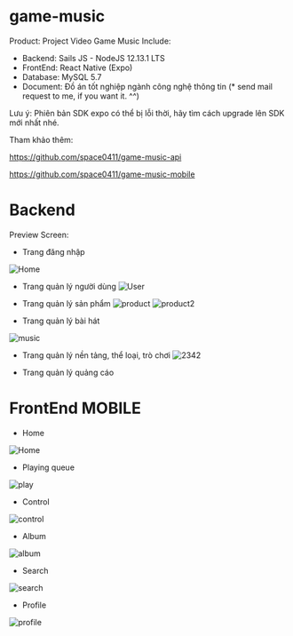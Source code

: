 # game-music
Product: Project Video Game Music
Include:
  - Backend: Sails JS - NodeJS 12.13.1 LTS
  - FrontEnd: React Native (Expo)
  - Database: MySQL 5.7
  - Document: Đồ án tốt nghiệp ngành công nghệ thông tin (* send mail request to me, if you want it. ^^)

Lưu ý: Phiên bản SDK expo có thể bị lỗi thời, hãy tìm cách upgrade lên SDK mới nhất nhé. 

Tham khảo thêm: 

https://github.com/space0411/game-music-api

https://github.com/space0411/game-music-mobile

# Backend
Preview Screen:
  - Trang đăng nhập

 ![Home](https://user-images.githubusercontent.com/14127132/137587510-12c61ea6-8b74-4e09-a1d7-a39140c432ff.png)

 - Trang quản lý người dùng
 ![User](https://user-images.githubusercontent.com/14127132/137587616-38e2f53b-f8f5-4e9f-b102-3e661ea5e33c.png)
 

- Trang quản lý sản phẩm
 ![product](https://user-images.githubusercontent.com/14127132/137587648-76a8e381-fbd0-48c0-982e-c117ce3c7576.png)
 ![product2](https://user-images.githubusercontent.com/14127132/137587701-504d7ba6-e1fc-47a4-a09a-4763d7bb7d1a.png)
- Trang quản lý bài hát

 ![music](https://user-images.githubusercontent.com/14127132/137587730-383e181e-10c7-40c3-aa01-9db46ed6100b.png)

- Trang quản lý nền tảng, thể loại, trò chơi
 ![2342](https://user-images.githubusercontent.com/14127132/137587750-9dfff252-f5c4-4f10-b5d4-6f28aa5c1bdd.png)

-	Trang quản lý quảng cáo

# FrontEnd MOBILE

- Home

![Home](https://user-images.githubusercontent.com/14127132/137588040-93b22c29-b2fb-4318-b0d2-3979d91cc726.png)

- Playing queue

![play](https://user-images.githubusercontent.com/14127132/137588043-474b91f4-0473-4330-8ca4-0ccad3ee0dfd.png)

- Control

![control](https://user-images.githubusercontent.com/14127132/137588048-2c31b762-8d3d-4c60-a6e1-ebece9d5e07e.png)


- Album

![album](https://user-images.githubusercontent.com/14127132/137588050-1d0be90b-e9ce-48f2-a61a-abb9da0d8d45.png)


- Search

![search](https://user-images.githubusercontent.com/14127132/137588057-7349eb87-44f9-4b47-a074-a47f39f48000.png)


- Profile

![profile](https://user-images.githubusercontent.com/14127132/137588071-f39cf138-af0e-4f13-aec5-1f12f011e8d9.png)
